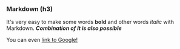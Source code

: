 ### Markdown (h3)

It's very easy to make some words **bold** and other words *italic* with Markdown. _**Combination of it is also possible**_

You can even [link to Google!](http://google.com)
